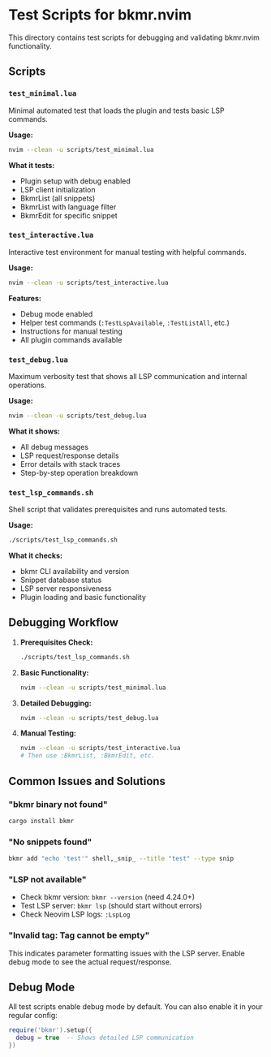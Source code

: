 # Test Scripts for bkmr.nvim

This directory contains test scripts for debugging and validating bkmr.nvim functionality.

## Scripts

### `test_minimal.lua`
Minimal automated test that loads the plugin and tests basic LSP commands.

**Usage:**
```bash
nvim --clean -u scripts/test_minimal.lua
```

**What it tests:**
- Plugin setup with debug enabled
- LSP client initialization  
- BkmrList (all snippets)
- BkmrList with language filter
- BkmrEdit for specific snippet

### `test_interactive.lua`
Interactive test environment for manual testing with helpful commands.

**Usage:**
```bash
nvim --clean -u scripts/test_interactive.lua
```

**Features:**
- Debug mode enabled
- Helper test commands (`:TestLspAvailable`, `:TestListAll`, etc.)
- Instructions for manual testing
- All plugin commands available

### `test_debug.lua`
Maximum verbosity test that shows all LSP communication and internal operations.

**Usage:**
```bash
nvim --clean -u scripts/test_debug.lua
```

**What it shows:**
- All debug messages
- LSP request/response details
- Error details with stack traces
- Step-by-step operation breakdown

### `test_lsp_commands.sh`
Shell script that validates prerequisites and runs automated tests.

**Usage:**
```bash
./scripts/test_lsp_commands.sh
```

**What it checks:**
- bkmr CLI availability and version
- Snippet database status
- LSP server responsiveness  
- Plugin loading and basic functionality

## Debugging Workflow

1. **Prerequisites Check:**
   ```bash
   ./scripts/test_lsp_commands.sh
   ```

2. **Basic Functionality:**
   ```bash
   nvim --clean -u scripts/test_minimal.lua
   ```

3. **Detailed Debugging:**
   ```bash
   nvim --clean -u scripts/test_debug.lua
   ```

4. **Manual Testing:**
   ```bash
   nvim --clean -u scripts/test_interactive.lua
   # Then use :BkmrList, :BkmrEdit, etc.
   ```

## Common Issues and Solutions

### "bkmr binary not found"
```bash
cargo install bkmr
```

### "No snippets found"  
```bash
bkmr add "echo 'test'" shell,_snip_ --title "test" --type snip
```

### "LSP not available"
- Check bkmr version: `bkmr --version` (need 4.24.0+)
- Test LSP server: `bkmr lsp` (should start without errors)
- Check Neovim LSP logs: `:LspLog`

### "Invalid tag: Tag cannot be empty"
This indicates parameter formatting issues with the LSP server. Enable debug mode to see the actual request/response.

## Debug Mode

All test scripts enable debug mode by default. You can also enable it in your regular config:

```lua
require('bkmr').setup({
  debug = true  -- Shows detailed LSP communication
})
```